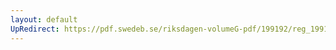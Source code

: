 ```yaml
---
layout: default
UpRedirect: https://pdf.swedeb.se/riksdagen-volumeG-pdf/199192/reg_199192/reg_199192_0245.pdf
---
```


